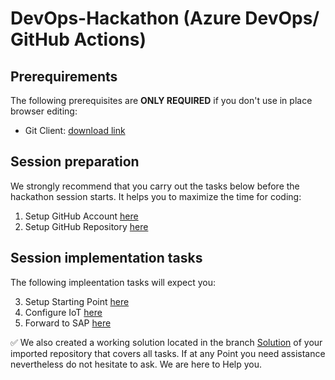 # DevOps-Hackathon (Azure DevOps/ GitHub Actions)

## Prerequirements

The following prerequisites are **ONLY REQUIRED** if you don't use in place browser editing:
- Git Client: [download link](https://git-scm.com/download/)

## Session preparation

We strongly recommend that you carry out the tasks below before the hackathon session starts. It helps you to maximize the time for coding:

1. Setup GitHub Account [here](/01_SetupGitHubAccount.md)<br>
2. Setup GitHub Repository [here](/02_SetupGitHubRepo.md)

## Session implementation tasks

The following impleentation tasks will expect you:

3. Setup Starting Point [here](/03_SetupStartingPoint.md)
4. Configure IoT [here](/04_ConfigureIoT.md)
5. Forward to SAP [here](/05_ForwardSAP.md)

:white_check_mark: We also created a working solution located in the branch [Solution](https://github.com/DevOps-Gilde/S1_Code_AzureDevOps/tree/Solution) of your imported repository that covers all tasks. 
If at any Point you need assistance nevertheless do not hesitate to ask. We are here to Help you.
